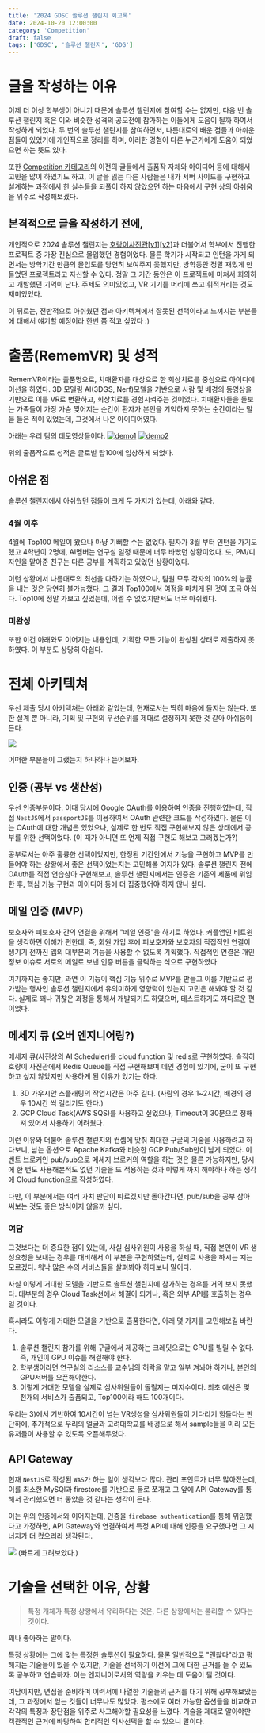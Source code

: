 ```yaml
---
title: '2024 GDSC 솔루션 챌린지 회고록'
date: 2024-10-20 12:00:00
category: 'Competition'
draft: false
tags: ['GDSC', '솔루션 챌린지', 'GDG']
---
```


# 글을 작성하는 이유

이제 더 이상 학부생이 아니기 때문에 솔루션 챌린지에 참여할 수는 없지만, 다음 번 솔루션 챌린지 혹은 이와 비슷한 성격의 공모전에 참가하는 이들에게 도움이 될까 하여서 작성하게 되었다.
두 번의 솔루션 챌린지를 참여하면서, 나름대로의 배운 점들과 아쉬운 점들이 있었기에 개인적으로 정리를 하며, 이러한 경험이 다른 누군가에게 도움이 되었으면 하는 뜻도 있다.

또한 [Competition 카테고리](/?category=Competition)의 이전의 글들에서 출품작 자체와 아이디어 등에 대해서 고민을 많이 하였기도 하고, 이 글을 읽는 다른 사람들은 내가 서버 사이드를 구현하고 설계하는 과정에서 한 실수들을 되풀이 하지 않았으면 하는 마음에서 구현 상의 아쉬움을 위주로 작성해보겠다.

## 본격적으로 글을 작성하기 전에,

개인적으로 2024 솔루션 챌린지는 [호랑이사진관](/recap/horangstudio/)[[v1]](/develop/horangstudio-architecture/)[[v2]](/develop/horangstudio-architecture-v2/)과 더불어서 학부에서 진행한 프로젝트 중 가장 진심으로 몰입했던 경험이었다.
물론 학기가 시작되고 인턴을 가게 되면서는 방학기간 만큼의 몰입도를 당연히 보여주지 못했지만, 방학동안 정말 재밌게 만들었던 프로젝트라고 자신할 수 있다. 정말 그 기간 동안은 이 프로젝트에 미쳐서 회의하고 개발했던 기억이 난다. 주제도 의미있었고, VR 기기를 머리에 쓰고 휘적거리는 것도 재미있었다.

이 뒤로는, 전반적으로 아쉬웠던 점과 아키텍쳐에서 잘못된 선택이라고 느껴지는 부분들에 대해서 얘기할 예정이라 한번 쯤 적고 싶었다 :)

# 출품(RememVR) 및 성적

RememVR이라는 출품명으로, 치매환자를 대상으로 한 회상치료를 중심으로 아이디에이션을 하였다.
3D 모델링 AI(3DGS, Nerf)모델을 기반으로 사람 및 배경의 동영상을 기반으로 이를 VR로 변환하고, 회상치료를 경험시켜주는 것이었다.
치매환자들을 돌보는 가족들이 가장 가슴 찢어지는 순간이 환자가 본인을 기억하지 못하는 순간이라는 말을 들은 적이 있었는데, 그것에서 나온 아이디어였다.

아래는 우리 팀의 데모영상들이다.
[![demo1](https://raw.githubusercontent.com/RememVR-2024-SolutionChallenge/.github/main/profile/assets/video.png)](https://youtu.be/SvhOM7ff8sI)
[![demo2](https://raw.githubusercontent.com/RememVR-2024-SolutionChallenge/.github/main/profile/assets/video2.png)](https://youtu.be/SvhOM7ff8sI)

위의 출품작으로 성적은 글로벌 탑100에 입상하게 되었다.

## 아쉬운 점

솔루션 챌린지에서 아쉬웠던 점들이 크게 두 가지가 있는데, 아래와 같다.

### 4월 이후

4월에 Top100 메일이 왔으나 마냥 기뻐할 수는 없었다.
필자가 3월 부터 인턴을 가기도 했고 4학년이 2명에, AI멤버는 연구실 일정 때문에 너무 바빴던 상황이었다.
또, PM/디자인을 맡아준 친구는 다른 공부를 계획하고 있었던 상황이었다.

이런 상황에서 나름대로의 최선을 다하기는 하였으나, 팀원 모두 각자의 100%의 능률을 내는 것은 당연히 불가능했다.
그 결과 Top100에서 여정을 마치게 된 것이 조금 아쉽다. Top10에 정말 가보고 싶었는데, 어쩔 수 없었지만서도 너무 아쉬웠다.

### 미완성

또한 이건 아래와도 이어지는 내용인데, 기획한 모든 기능이 완성된 상태로 제출하지 못하였다. 이 부분도 상당히 아쉽다.

# 전체 아키텍쳐

우선 제출 당시 아키텍쳐는 아래와 같았는데, 현재로서는 딱히 마음에 들지는 않는다. 또한 설계 뿐 아니라,
기획 및 구현의 우선순위를 제대로 설정하지 못한 것 같아 아쉬움이 든다.

![](https://raw.githubusercontent.com/RememVR-2024-SolutionChallenge/.github/main/profile/assets/architecture.png)

어떠한 부분들이 그랬는지 하나하나 뜯어보자.

## 인증 (공부 vs 생산성)

우선 인증부분이다. 이때 당시에 Google OAuth를 이용하여 인증을 진행하였는데, 직접 `NestJS`에서 `passportJS`를 이용하여서 OAuth 관련한 코드를 작성하였다.
물론 이는 OAuth에 대한 개념은 있었으나, 실제로 한 번도 직접 구현해보지 않은 상태에서 공부를 위한 선택이었다. (이 때가 아니면 또 언제 직접 구현도 해보고 그러겠는가?)

공부로서는 아주 훌륭한 선택이었지만, 한정된 기간안에서 기능을 구현하고 MVP를 만들어야 하는 상황에서 좋은 선택이었는지는 고민해볼 여지가 있다.
솔루션 챌린지 전에 OAuth를 직접 연습삼아 구현해보고, 솔루션 챌린지에서는 인증은 기존의 제품에 위임한 후, 핵심 기능 구현과 아이디어 등에 더 집중했어야 하지 않나 싶다.

## 메일 인증 (MVP)

보호자와 피보호자 간의 연결을 위해서 "메일 인증"을 하기로 하였다.
커플앱인 비트윈을 생각하면 이해가 편한데, 즉, 회원 가입 후에 피보호자와 보호자의 직접적인 연결이 생기기 전까진 앱의 대부분의 기능을 사용할 수 없도록 기획했다.
직접적인 연결은 개인정보 이슈로 서로의 메일로 보낸 인증 버튼을 클릭하는 식으로 구현하였다.

여기까지는 좋지만, 과연 이 기능이 핵심 기능 위주로 MVP를 만들고 이를 기반으로 평가받는 행사인 솔루션 챌린지에서 유의미하게 영향력이 있는지 고민은 해봐야 할 것 같다.
실제로 꽤나 귀찮은 과정을 통해서 개발되기도 하였으며, 테스트하기도 까다로운 편이었다.

## 메세지 큐 (오버 엔지니어링?)

메세지 큐(사진상의 AI Scheduler)를 cloud function 및 redis로 구현하였다. 솔직히 호랑이 사진관에서 Redis Queue를 직접 구현해보며 데인 경험이 있기에, 굳이 또 구현하고 싶지 않았지만 사용하게 된 이유가 있기는 하다.

1. 3D 가우시안 스플래팅의 작업시간은 아주 길다. (사람의 경우 1~2시간, 배경의 경우 10시간 씩 걸리기도 한다.)
2. GCP Cloud Task(AWS SQS)를 사용하고 싶었으나, Timeout이 30분으로 정해져 있어서 사용하기 어려웠다.

이런 이유와 더불어 솔루션 챌린지의 컨셉에 맞춰 최대한 구글의 기술을 사용하려고 하다보니, 남는 옵션으로 Apache Kafka와 비슷한 GCP Pub/Sub만이 남게 되었다.
이벤트 브로커인 pub/sub으로 메세지 브로커의 역할을 하는 것은 물론 가능하지만, 당시에 한 번도 사용해본적도 없던 기술을 또 적용하는 것과 이렇게 까지 해야하나 하는 생각에 Cloud function으로 작성하였다.

다만, 이 부분에서는 여러 가치 판단이 따르겠지만 돌아간다면, pub/sub을 공부 삼아 써보는 것도 좋은 방식이지 않을까 싶다.

### 여담

그것보다는 더 중요한 점이 있는데, 사실 심사위원이 사용을 하실 때, 직접 본인이 VR 생성요청을 보내는 경우를 대비해서 이 부분을 구현하였는데, 실제로 사용을 하시는 지는 모르겠다. 워낙 많은 수의 서비스들을 살펴봐야 하다보니 말이다.

사실 이렇게 거대한 모델을 기반으로 솔루션 챌린지에 참가하는 경우를 거의 보지 못했다. 대부분의 경우 Cloud Task선에서 해결이 되거나, 혹은 외부 API를 호출하는 경우일 것이다.

혹시라도 이렇게 거대한 모델을 기반으로 출품한다면, 아래 몇 가지를 고민해보길 바란다.

1. 솔루션 챌린지 참가를 위해 구글에서 제공하는 크레딧으로는 GPU를 빌릴 수 없다. 즉, 개인이 GPU 이슈를 해결해야 한다.
2. 학부생이라면 연구실의 리소스를 교수님의 허락을 맡고 일부 켜놔야 하거나, 본인의 GPU서버를 오픈해야한다.
3. 이렇게 거대한 모델을 실제로 심사위원들이 돌릴지는 미지수이다. 최초 예선은 몇 천개의 서비스가 출품되고, Top100이라 해도 100개이다.

우리는 3)에서 기반하여 10시간이 넘는 VR생성을 심사위원들이 기다리기 힘들다는 판단하에, 추가적으로 우리의 얼굴과 고려대학교를 배경으로 해서 sample들을 미리 모든 유저들이 사용할 수 있도록 오픈해두었다.

## API Gateway

현재 `NestJS`로 작성된 `WAS`가 하는 일이 생각보다 많다. 관리 포인트가 너무 많아졌는데, 이를 최소한 MySQl과 firestore를 기반으로 둘로 쪼개고 그 앞에 API Gateway를 통해서 관리했으면 더 좋았을 것 같다는 생각이 든다.

이는 위의 인증에서와 이어지는데, 인증을 `firebase authentication`를 통해 위임했다고 가정하면, API Gateway와 연결하여서 특정 API에 대해 인증을 요구했다면 그 시너지가 더 컸으리라 생각된다.

![](./images/tobe-architecture.png)
(빠르게 그려보았다.)

# 기술을 선택한 이유, 상황

> 특정 개체가 특정 상황에서 유리하다는 것은, 다른 상황에서는 불리할 수 있다는 것이다.

꽤나 좋아하는 말이다.

특정 상황에는 그에 맞는 특정한 솔루션이 필요하다.
물론 일반적으로 "괜찮다"라고 평해지는 기술들이 있을 수 있지만, 기술을 선택하기 이전에 그에 대한 근거를 들 수 있도록 공부하고 연습하자.
이는 엔지니어로서의 역량을 키우는 데 도움이 될 것이다.

여담이지만, 면접을 준비하며 이력서에 나열한 기술들의 근거를 대기 위해 공부해보았는데, 그 과정에서 얻는 것들이 너무나도 많았다.
평소에도 여러 가능한 옵션들을 비교하고 각각의 특징과 장단점을 위주로 사고해야할 필요성을 느꼈다.
기술을 제대로 알아야만 객관적인 근거에 바탕하여 합리적인 의사선택을 할 수 있으니 말이다.
